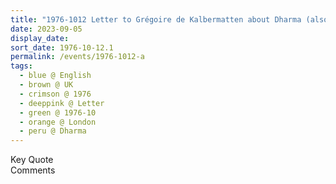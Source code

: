 ```yaml
---
title: "1976-1012 Letter to Grégoire de Kalbermatten about Dharma (also Pyramids and Tāj Mahal), London, UK"
date: 2023-09-05
display_date: 
sort_date: 1976-10-12.1
permalink: /events/1976-1012-a
tags:
  - blue @ English
  - brown @ UK
  - crimson @ 1976
  - deeppink @ Letter
  - green @ 1976-10
  - orange @ London
  - peru @ Dharma
---
```


<wave-list>
  <list-title color="green" width="75">Key Quote</list-title>
  <list-item color="BlanchedAlmond"  width="200"></list-item>
  <list-item color="Lavender"></list-item>
  <list-item color="BlanchedAlmond"></list-item>
</wave-list>

<br>

<wave-list>
  <list-title color="green" width="75">Comments</list-title>
  <list-item color="BlanchedAlmond"  width="200"></list-item>
  <list-item color="Lavender"></list-item>
  <list-item color="BlanchedAlmond"></list-item>
</wave-list>